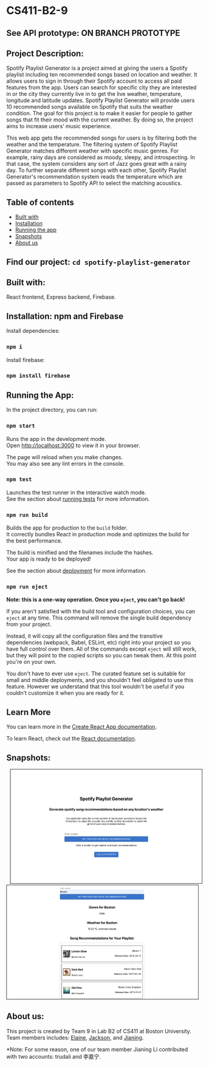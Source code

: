 # CS411-B2-9
## See API prototype: ON BRANCH PROTOTYPE

## Project Description:  
Spotify Playlist Generator is a project aimed at giving the users a Spotify playlist including ten recommended songs based on location and weather. It allows users to sign in through their Spotify account to access all paid features from the app. Users can search for specific city they are interested in or the city they currently live in to get the live weather, temperature, longitude and latitude updates. Spotify Playlist Generator will provide users 10 recommended songs available on Spotify that suits the weather condition. The goal for this project is to make it easier for people to gather songs that fit their mood with the current weather. By doing so, the project aims to increase users’ music experience.

This web app gets the recommended songs for users is by filtering both the weather and the temperature. The filtering system of Spotify Playlist Generator matches different weather with specific music genres. For example, rainy days are considered as moody, sleepy, and introspecting. In that case, the system considers any sort of Jazz goes great with a rainy day. To further separate different songs with each other, Spotify Playlist Generator's recommendation system reads the temperature which are passed as parameters to Spotify API to select the matching acoustics.

## Table of contents

- [Built with](#built-with)
- [Installation](#installation-npm-and-firebase)
- [Running the app](#running-the-app)
- [Snapshots](#snapshots)
- [About us](#about-us)

## Find our project: `cd spotify-playlist-generator`

## Built with:  
React frontend, Express backend, Firebase.

## Installation: npm and Firebase 
 
 Install dependencies:
### `npm i`
 Install firebase:
### `npm install firebase` 


## Running the App:

In the project directory, you can run:

### `npm start`

Runs the app in the development mode.\
Open [http://localhost:3000](http://localhost:3000) to view it in your browser.

The page will reload when you make changes.\
You may also see any lint errors in the console.

### `npm test`

Launches the test runner in the interactive watch mode.\
See the section about [running tests](https://facebook.github.io/create-react-app/docs/running-tests) for more information.

### `npm run build`

Builds the app for production to the `build` folder.\
It correctly bundles React in production mode and optimizes the build for the best performance.

The build is minified and the filenames include the hashes.\
Your app is ready to be deployed!

See the section about [deployment](https://facebook.github.io/create-react-app/docs/deployment) for more information.

### `npm run eject`

**Note: this is a one-way operation. Once you `eject`, you can't go back!**

If you aren't satisfied with the build tool and configuration choices, you can `eject` at any time. This command will remove the single build dependency from your project.

Instead, it will copy all the configuration files and the transitive dependencies (webpack, Babel, ESLint, etc) right into your project so you have full control over them. All of the commands except `eject` will still work, but they will point to the copied scripts so you can tweak them. At this point you're on your own.

You don't have to ever use `eject`. The curated feature set is suitable for small and middle deployments, and you shouldn't feel obligated to use this feature. However we understand that this tool wouldn't be useful if you couldn't customize it when you are ready for it.

## Learn More

You can learn more in the [Create React App documentation](https://facebook.github.io/create-react-app/docs/getting-started).

To learn React, check out the [React documentation](https://reactjs.org/).

## Snapshots:

<p float="left">
  <img height="300" src="https://github.com/elaineleiyoung/CS411-B2-9/blob/main/spotify-playlist-generator/screenshot1.png" alt="Screenshot 1" border="1" hspace="10">
  <img height="300" src="https://github.com/elaineleiyoung/CS411-B2-9/blob/main/spotify-playlist-generator/screenshot2.png" alt="Screenshot 2" border="1">
</p>

## About us:

This project is created by Team 9 in Lab B2 of CS411 at Boston University. Team members includes: [Elaine](https://github.com/elaineleiyoung), [Jackson](https://github.com/Swaggermuffin64), and [Jianing](https://github.com/trudali).

*Note: For some reason, one of our team member Jianing Li contributed with two accounts: trudali and 李嘉宁.
